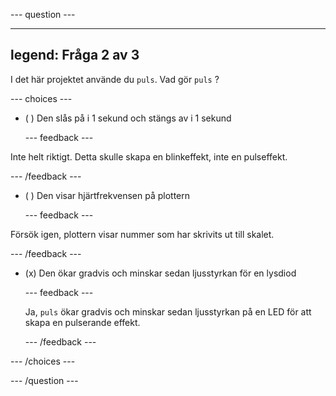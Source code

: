 
--- question ---

---
legend: Fråga 2 av 3
---

I det här projektet använde du `puls`. Vad gör `puls` ?

--- choices ---

- ( ) Den slås på i 1 sekund och stängs av i 1 sekund

  --- feedback ---

Inte helt riktigt. Detta skulle skapa en blinkeffekt, inte en pulseffekt.

  --- /feedback ---

- ( ) Den visar hjärtfrekvensen på plottern

  --- feedback ---

Försök igen, plottern visar nummer som har skrivits ut till skalet.

  --- /feedback ---

- (x) Den ökar gradvis och minskar sedan ljusstyrkan för en lysdiod

  --- feedback ---

  Ja, `puls` ökar gradvis och minskar sedan ljusstyrkan på en LED för att skapa en pulserande effekt.

  --- /feedback ---


--- /choices ---

--- /question ---
